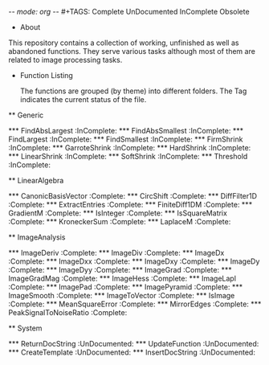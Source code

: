 -*- mode: org -*-
#+TAGS: Complete UnDocumented InComplete Obsolete

* About

This repository contains a collection of working, unfinished as well as
abandoned functions. They serve various tasks although most of them are related
to image processing tasks.

* Function Listing

  The functions are grouped (by theme) into different folders. The Tag indicates
  the current status of the file.

** Generic

*** FindAbsLargest						 :InComplete:
*** FindAbsSmallest						 :InComplete:
*** FindLargest							 :InComplete:
*** FindSmallest						 :InComplete:
*** FirmShrink							 :InComplete:
*** GarroteShrink						 :InComplete:
*** HardShrink							 :InComplete:
*** LinearShrink						 :InComplete:
*** SoftShrink							 :InComplete:
*** Threshold							 :InComplete:

** LinearAlgebra

*** CanonicBasisVector						   :Complete:
*** CircShift							   :Complete:
*** DiffFilter1D						   :Complete:
*** ExtractEntries						   :Complete:
*** FiniteDiff1DM						   :Complete:
*** GradientM							   :Complete:
*** IsInteger							   :Complete:
*** IsSquareMatrix						   :Complete:
*** KroneckerSum						   :Complete:
*** LaplaceM							   :Complete:

** ImageAnalysis

*** ImageDeriv							   :Complete:
*** ImageDiv							   :Complete:
*** ImageDx							   :Complete:
*** ImageDxx							   :Complete:
*** ImageDxy							   :Complete:
*** ImageDy							   :Complete:
*** ImageDyy							   :Complete:
*** ImageGrad							   :Complete:
*** ImageGradMag						   :Complete:
*** ImageHess							   :Complete:
*** ImageLapl							   :Complete:
*** ImagePad							   :Complete:
*** ImagePyramid						   :Complete:
*** ImageSmooth							   :Complete:
*** ImageToVector						   :Complete:
*** IsImage							   :Complete:
*** MeanSquareError						   :Complete:
*** MirrorEdges							   :Complete:
*** PeakSignalToNoiseRatio					   :Complete:

** System

*** ReturnDocString					       :UnDocumented:
*** UpdateFunction					       :UnDocumented:
*** CreateTemplate					       :UnDocumented:
*** InsertDocString					       :UnDocumented:
